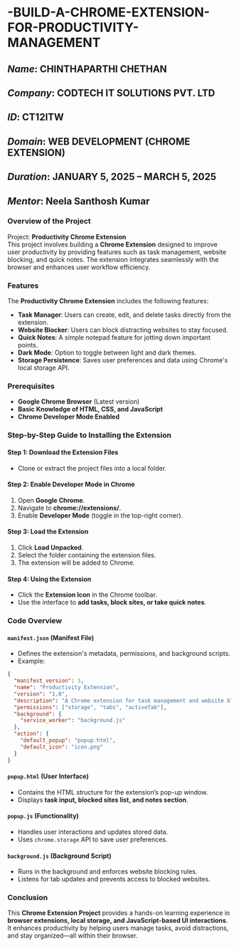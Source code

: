 # -BUILD-A-CHROME-EXTENSION-FOR-PRODUCTIVITY-MANAGEMENT


##  *Name*: CHINTHAPARTHI CHETHAN  
## *Company*: CODTECH IT SOLUTIONS PVT. LTD  
## *ID*: CT12ITW  
## *Domain*: WEB DEVELOPMENT (CHROME EXTENSION)  
## *Duration*: JANUARY 5, 2025 – MARCH 5, 2025  
## *Mentor*: Neela Santhosh Kumar  

### Overview of the Project  
Project: **Productivity Chrome Extension**  
This project involves building a **Chrome Extension** designed to improve user productivity by providing features such as task management, website blocking, and quick notes. The extension integrates seamlessly with the browser and enhances user workflow efficiency.  

### Features  
The **Productivity Chrome Extension** includes the following features:  

- **Task Manager**: Users can create, edit, and delete tasks directly from the extension.  
- **Website Blocker**: Users can block distracting websites to stay focused.  
- **Quick Notes**: A simple notepad feature for jotting down important points.  
- **Dark Mode**: Option to toggle between light and dark themes.  
- **Storage Persistence**: Saves user preferences and data using Chrome's local storage API.  

### Prerequisites  
- **Google Chrome Browser** (Latest version)  
- **Basic Knowledge of HTML, CSS, and JavaScript**  
- **Chrome Developer Mode Enabled**  

### Step-by-Step Guide to Installing the Extension  
#### Step 1: Download the Extension Files  
- Clone or extract the project files into a local folder.  

#### Step 2: Enable Developer Mode in Chrome  
1. Open **Google Chrome**.  
2. Navigate to **chrome://extensions/**.  
3. Enable **Developer Mode** (toggle in the top-right corner).  

#### Step 3: Load the Extension  
1. Click **Load Unpacked**.  
2. Select the folder containing the extension files.  
3. The extension will be added to Chrome.  

#### Step 4: Using the Extension  
- Click the **Extension Icon** in the Chrome toolbar.  
- Use the interface to **add tasks, block sites, or take quick notes**.  

### Code Overview  
#### `manifest.json` (Manifest File)  
- Defines the extension's metadata, permissions, and background scripts.  
- Example:  
```json
{
  "manifest_version": 3,
  "name": "Productivity Extension",
  "version": "1.0",
  "description": "A Chrome extension for task management and website blocking.",
  "permissions": ["storage", "tabs", "activeTab"],
  "background": {
    "service_worker": "background.js"
  },
  "action": {
    "default_popup": "popup.html",
    "default_icon": "icon.png"
  }
}
```

#### `popup.html` (User Interface)  
- Contains the HTML structure for the extension’s pop-up window.  
- Displays **task input, blocked sites list, and notes section**.  

#### `popup.js` (Functionality)  
- Handles user interactions and updates stored data.  
- Uses `chrome.storage` API to save user preferences.  

#### `background.js` (Background Script)  
- Runs in the background and enforces website blocking rules.  
- Listens for tab updates and prevents access to blocked websites.  

### Conclusion  
This **Chrome Extension Project** provides a hands-on learning experience in **browser extensions, local storage, and JavaScript-based UI interactions**. It enhances productivity by helping users manage tasks, avoid distractions, and stay organized—all within their browser.  
